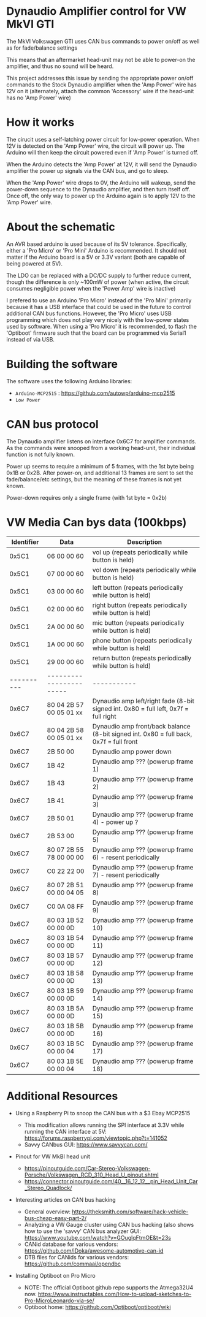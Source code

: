 # Dynaudio Amplifier control for VW MkVI GTI

The MkVI Volkswagen GTI uses CAN bus commands to power on/off as well as
for fade/balance settings

This means that an aftermarket head-unit may not be able to power-on the
amplifier, and thus no sound will be heard.

This project addresses this issue by sending the appropriate power on/off 
commands to the Stock Dynaudio amplifier when the 'Amp Power' wire has
12V on it (alternately, attach the common 'Accessory' wire if the head-unit
has no 'Amp Power' wire)

# How it works
The cirucit uses a self-latching power circuit for low-power operation.
When 12V is detected on the 'Amp Power' wire, the circuit will power up.
The Arduino will then keep the circuit powered even if 'Amp Power' is turned
off.

When the Arduino detects the 'Amp Power' at 12V, it will send the Dynaudio
amplifier the power up signals via the CAN bus, and go to sleep.

When the 'Amp Power' wire drops to 0V, the Arduino will wakeup, send the
power-down sequence to the Dynaudio amplifier, and then turn itself off.
Once off, the only way to power up the Arduino again is to apply 12V to the
'Amp Power' wire.

# About the schematic
An AVR based arduino is used because of its 5V tolerance. Specifically,
either a 'Pro Micro' or 'Pro Mini' Arduino is recommended.  It should not
matter if the Arduino board is a 5V or 3.3V variant (both are capable of being
powered at 5V).

The LDO can be replaced with a DC/DC supply to further reduce current, though
the difference is only ~100mW of power (when active, the circuit consumes
negligible power when the 'Power Amp' wire is inactive)

I prefered to use an Arduino 'Pro Micro' instead of the 'Pro Mini' primarily
because it has a USB interface that could be used in the future to control
additional CAN bus functions.  However, the 'Pro Micro' uses USB programming
which does not play very nicely with the low-power states used by software.
When using a 'Pro Micro' it is recommended, to flash the 'Optiboot' firmware
such that the board can be programmed via Serial1 instead of via USB.

# Building the software
The software uses the following Arduino libraries:

* `Arduino-MCP2515` : https://github.com/autowp/arduino-mcp2515
* `Low Power`

# CAN bus protocol
The Dynaudio amplifier listens on interface 0x6C7 for amplifier commands.
As the commands were snooped from a working head-unit, their individual
function is not fully known.

Power up seems to require a minimum of 5 frames, with the 1st byte being
0x1B or 0x2B.  After power-on, and additional 13 frames are sent to set the
fade/balance/etc settings, but the meaning of these frames is not yet known.

Power-down requires only a single frame (with 1st byte = 0x2b)

# VW Media Can bys data (100kbps)

| Identifier | Data                    | Description |
| -----------| ----------------------- | ----------- |
| 0x5C1      | 06 00 00 60             | vol up (repeats periodically while button is held) |
| 0x5C1      | 07 00 00 60             | vol down (repeats periodically while button is held) |
| 0x5C1      | 03 00 00 60             | left button (repeats periodically while button is held) |
| 0x5C1      | 02 00 00 60             | right button (repeats periodically while button is held) |
| 0x5C1      | 2A 00 00 60             | mic button (repeats periodically while button is held) |
| 0x5C1      | 1A 00 00 60             | phone button (repeats periodically while button is held) |
| 0x5C1      | 29 00 00 60             | return button (repeats periodically while button is held) |
| ---------- | ----------------------- | ----------- |
| 0x6C7      | 80 04 2B 57 00 05 01 xx | Dynaudio amp left/right fade (8-bit signed int. 0x80 = full left, 0x7f = full right |
| 0x6C7      | 80 04 2B 58 00 05 01 xx | Dynaudio amp front/back balance (8-bit signed int. 0x80 = full back, 0x7f = full front |
| 0x6C7      | 2B 50 00                | Dynaudio amp power down |
| 0x6C7      | 1B 42                   | Dynaudio amp ??? (powerup frame 1) |
| 0x6C7      | 1B 43                   | Dynaudio amp ??? (powerup frame 2) |
| 0x6C7      | 1B 41                   | Dynaudio amp ??? (powerup frame 3) |
| 0x6C7      | 2B 50 01                | Dynaudio amp ??? (powerup frame 4) - power up ? |
| 0x6C7      | 2B 53 00                | Dynaudio amp ??? (powerup frame 5) |
| 0x6C7      | 80 07 2B 55 78 00 00 00 | Dynaudio amp ??? (powerup frame 6) - resent periodically |
| 0x6C7      | C0 22 22 00             | Dynaudio amp ??? (powerup frame 7) - resent periodically |
| 0x6C7      | 80 07 2B 51 00 00 04 05 | Dynaudio amp ??? (powerup frame 8) |
| 0x6C7      | C0 0A 08 FF             | Dynaudio amp ??? (powerup frame 9) |
| 0x6C7      | 80 03 1B 52 00 00 0D    | Dynaudio amp ??? (powerup frame 10) |
| 0x6C7      | 80 03 1B 54 00 00 0D    | Dynaudio amp ??? (powerup frame 11) |
| 0x6C7      | 80 03 1B 57 00 00 0D    | Dynaudio amp ??? (powerup frame 12) |
| 0x6C7      | 80 03 1B 58 00 00 0D    | Dynaudio amp ??? (powerup frame 13) |
| 0x6C7      | 80 03 1B 59 00 00 0D    | Dynaudio amp ??? (powerup frame 14) |
| 0x6C7      | 80 03 1B 5A 00 00 0D    | Dynaudio amp ??? (powerup frame 15) |
| 0x6C7      | 80 03 1B 5B 00 00 0D    | Dynaudio amp ??? (powerup frame 16) |
| 0x6C7      | 80 03 1B 5C 00 00 04    | Dynaudio amp ??? (powerup frame 17) |
| 0x6C7      | 80 03 1B 5E 00 00 04    | Dynaudio amp ??? (powerup frame 18) |


# Additional Resources
* Using a Raspberry Pi to snoop the CAN bus with a $3 Ebay MCP2515
  * This modification allows running the SPI interface at 3.3V while running
    the CAN interface at 5V: https://forums.raspberrypi.com/viewtopic.php?t=141052
  * Savvy CANbus GUI: https://www.savvycan.com/

* Pinout for VW MkBI head unit
  * https://pinoutguide.com/Car-Stereo-Volkswagen-Porsche/Volkswagen_RCD_310_Head_U_pinout.shtml
  * https://connector.pinoutguide.com/40__16_12_12__pin_Head_Unit_Car_Stereo_Quadlock/

* Interesting articles on CAN bus hacking
  * General overview: https://theksmith.com/software/hack-vehicle-bus-cheap-easy-part-2/
  * Analyzing a VW Gauge cluster using CAN bus hacking (also shows how to use
    the 'savvy' CAN bus analyzer GUI: https://www.youtube.com/watch?v=GOuglqFtmOE&t=23s
  * CANid database for various vendors: https://github.com/iDoka/awesome-automotive-can-id
  * DTB files for CANids for various vendors: https://github.com/commaai/opendbc

* Installing Optiboot on Pro Micro
  * NOTE: The official Optiboot github repo supports the Atmega32U4 now.
    https://www.instructables.com/How-to-upload-sketches-to-Pro-MicroLeonardo-via-se/
  * Optiboot home: https://github.com/Optiboot/optiboot/wiki


